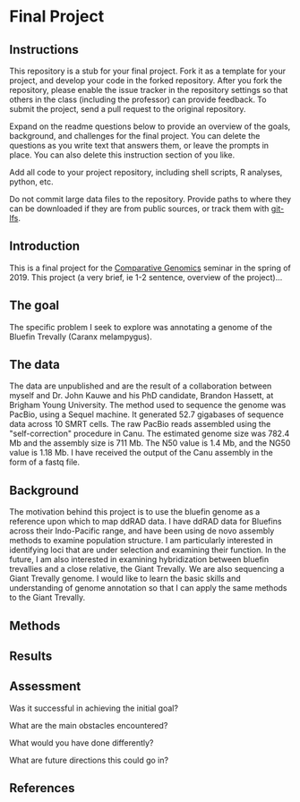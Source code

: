 # Final Project

## Instructions

This repository is a stub for your final project. Fork it as a template for your project, and develop your code in the forked repository. After you fork the repository, please enable the issue tracker in the repository settings so that others in the class (including the professor) can provide feedback. To submit the project, send a pull request to the original repository.

Expand on the readme questions below to provide an overview of the goals, background, and challenges for the final project. You can delete the questions as you write text that answers them, or leave the prompts in place. You can also delete this instruction section of you like.

Add all code to your project repository, including shell scripts, R analyses, python, etc.

Do not commit large data files to the repository. Provide paths to where they can be downloaded if they
are from public sources, or track them with [git-lfs](https://git-lfs.github.com).

## Introduction

This is a final project for the [Comparative Genomics](https://github.com/Yale-EEB723/syllabus) seminar in the spring of 2019. This project (a very brief, ie 1-2 sentence, overview of the project)...

## The goal

The specific problem I seek to explore was annotating a genome of the Bluefin Trevally (Caranx melampygus).

## The data

The data are unpublished and are the result of a collaboration between myself and Dr. John Kauwe and his PhD candidate, Brandon Hassett, at Brigham Young University.
The method used to sequence the genome was PacBio, using a Sequel machine. It generated 52.7 gigabases of sequence data across 10 SMRT cells.
The raw PacBio reads assembled using the "self-correction" procedure in Canu.
The estimated genome size was 782.4 Mb and the assembly size is 711 Mb.
The N50 value is 1.4 Mb, and the NG50 value is 1.18 Mb.
I have received the output of the Canu assembly in the form of a fastq file.

## Background

The motivation behind this project is to use the bluefin genome as a reference upon which to map ddRAD data. 
I have ddRAD data for Bluefins across their Indo-Pacific range, and have been using de novo assembly methods to examine population structure.
I am particularly interested in identifying loci that are under selection and examining their function.
In the future, I am also interested in examining hybridization between bluefin trevallies and a close relative, the Giant Trevally. We are also sequencing a Giant Trevally genome.
I would like to learn the basic skills and understanding of genome annotation so that I can apply the same methods to the Giant Trevally.



## Methods

## Results


## Assessment

Was it successful in achieving the initial goal?

What are the main obstacles encountered?

What would you have done differently?

What are future directions this could go in?

## References
